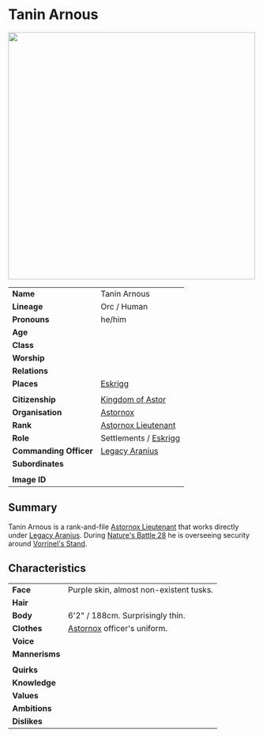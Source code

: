 # Tanin Arnous

<img src="https://raw.githubusercontent.com/jesskelsall/astarus-images/main/characters/portraits/imageid.png" height="500" />

|||
| --- | --- |
| **Name** | Tanin Arnous | character.3
| **Lineage** | Orc / Human |
| **Pronouns** | he/him |
| **Age** | |
| **Class** | |
| **Worship** | |
| **Relations** | |
| **Places** | [Eskrigg](../places/cities/eskrigg.md) |
|||
| **Citizenship** | [Kingdom of Astor](../civilisations/kingdom-of-astor/kingdom-of-astor.md) |
| **Organisation** | [Astornox](../organisations/astornox/astornox.md) |
| **Rank** | [Astornox Lieutenant](../organisations/astornox/ranks/astornox-lieutenant.md) |
| **Role** | Settlements / [Eskrigg](../places/cities/eskrigg.md) |
| **Commanding Officer** | [Legacy Aranius](legacy-aranius.md) |
| **Subordinates** | |
|||
| **Image ID** | |

## Summary

Tanin Arnous is a rank-and-file [Astornox Lieutenant](../organisations/astornox/ranks/astornox-lieutenant.md) that works directly under [Legacy Aranius](legacy-aranius.md). During [Nature's Battle 28](../storylines/ended/natures-battle-28.md) he is overseeing security around [Vorrinel's Stand](../places/buildings/vorrinels-stand.md).

## Characteristics

| | |
| --- | --- |
| **Face** | Purple skin, almost non-existent tusks. | characteristics.2
| **Hair** | |
| **Body** | 6'2" / 188cm. Surprisingly thin. |
| **Clothes** | [Astornox](../organisations/astornox/astornox.md) officer's uniform. |
| **Voice** | |
| **Mannerisms** | |
| | |
| **Quirks** | |
| **Knowledge** | |
| **Values** | |
| **Ambitions** | |
| **Dislikes** | |
